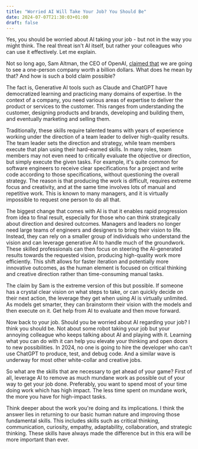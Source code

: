 ```yaml
---
title: "Worried AI Will Take Your Job? You Should Be"
date: 2024-07-07T21:30:03+01:00
draft: false
---
```


Yes, you should be worried about AI taking your job - but not in the way you might think. The real threat isn't AI itself, but rather your colleagues who can use it effectively. Let me explain.

Not so long ago, Sam Altman, the CEO of OpenAI, [claimed that](https://www.youtube.com/watch?v=Q5vsEUgxt3E) we are going to see a one-person company worth a billion dollars. What does he mean by that? And how is such a bold claim possible? 

The fact is, Generative AI tools such as Claude and ChatGPT have democratized learning and practicing many domains of expertise. In the context of a company, you need various areas of expertise to deliver the product or services to the customer. This ranges from understanding the customer, designing products and brands, developing and building them, and eventually marketing and selling them.

Traditionally, these skills require talented teams with years of experience working under the direction of a team leader to deliver high-quality results. The team leader sets the direction and strategy, while team members execute that plan using their hard-earned skills. In many roles, team members may not even need to critically evaluate the objective or direction, but simply execute the given tasks. For example, it's quite common for software engineers to receive clear specifications for a project and write code according to those specifications, without questioning the overall strategy. The reason is that producing the work is difficult, requires extreme focus and creativity, and at the same time involves lots of manual and repetitive work. This is known to many managers, and it is virtually impossible to request one person to do all that.

The biggest change that comes with AI is that it enables rapid progression from idea to final result, especially for those who can think strategically about direction and desired outcomes. Managers and leaders no longer need large teams of engineers and designers to bring their vision to life. Instead, they can rely on a smaller group of individuals who understand the vision and can leverage generative AI to handle much of the groundwork. These skilled professionals can then focus on steering the AI-generated results towards the requested vision, producing high-quality work more efficiently. This shift allows for faster iteration and potentially more innovative outcomes, as the human element is focused on critical thinking and creative direction rather than time-consuming manual tasks.

The claim by Sam is the extreme version of this but possible. If someone has a crystal clear vision on what steps to take, or can quickly decide on their next action, the leverage they get when using AI is virtually unlimited. As models get smarter, they can brainstorm their vision with the models and then execute on it. Get help from AI to evaluate and then move forward.

Now back to your job. Should you be worried about AI regarding your job? I think you should be. Not about some robot taking your job but your annoying colleague who keeps talking about AI and playing with it. Learning what you can do with it can help you elevate your thinking and open doors to new possibilities. In 2024, no one is going to hire the developer who can't use ChatGPT to produce, test, and debug code. And a similar wave is underway for most other white-collar and creative jobs.

So what are the skills that are necessary to get ahead of your game? First of all, leverage AI to remove as much mundane work as possible out of your way to get your job done. Preferably, you want to spend most of your time doing work which has high impact. The less time spent on mundane work, the more you have for high-impact tasks.

Think deeper about the work you're doing and its implications. I think the answer lies in returning to our basic human nature and improving those fundamental skills. This includes skills such as critical thinking, communication, curiosity, empathy, adaptability, collaboration, and strategic thinking. These skills have always made the difference but in this era will be more important than ever.
